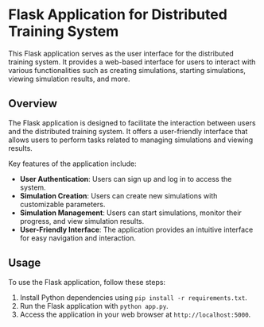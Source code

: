 # Flask Application for Distributed Training System

This Flask application serves as the user interface for the distributed training system. It provides a web-based interface for users to interact with various functionalities such as creating simulations, starting simulations, viewing simulation results, and more.

## Overview

The Flask application is designed to facilitate the interaction between users and the distributed training system. It offers a user-friendly interface that allows users to perform tasks related to managing simulations and viewing results.

Key features of the application include:

- **User Authentication**: Users can sign up and log in to access the system.
- **Simulation Creation**: Users can create new simulations with customizable parameters.
- **Simulation Management**: Users can start simulations, monitor their progress, and view simulation results.
- **User-Friendly Interface**: The application provides an intuitive interface for easy navigation and interaction.

## Usage

To use the Flask application, follow these steps:

1. Install Python dependencies using `pip install -r requirements.txt`.
2. Run the Flask application with `python app.py`.
3. Access the application in your web browser at `http://localhost:5000`.
